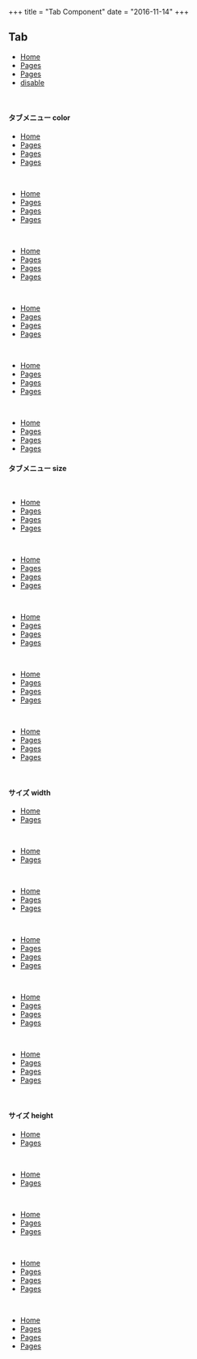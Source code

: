+++
title = "Tab Component"
date = "2016-11-14"
+++

## Tab

<nav class="tab">
  <ul class="tabList" data-ap-tab>
    <li>
      <a href="">Home</a>
    </li>
    <li class="active">
      <a href="">Pages</a>
    </li>
    <li>
      <a href="">Pages</a>
    </li>
    <li class="disable">
      <a href="">disable</a>
    </li>
  </ul>
</nav>

<br/>

<h4>タブメニュー color</h4>

<nav class="tab">
  <ul class="tabList">
    <li class="active">
      <a href="">Home</a>
    </li>
    <li>
    <a href="">Pages</a>
  </li>
    <li>
    <a href="">Pages</a>
  </li>
    <li>
    <a href="">Pages</a>
  </li>
  </ul>
</nav>

<br/>

<nav class="tab">
  <ul class="tabList primary">
    <li class="active">
      <a href="">Home</a>
    </li>
    <li>
      <a href="">Pages</a>
    </li>
    <li>
      <a href="">Pages</a>
    </li>
    <li>
      <a href="">Pages</a>
    </li>
  </ul>
</nav>

<br/>

<nav class="tab">
  <ul class="tabList green">
    <li class="active">
      <a href="">Home</a>
    </li>
    <li>
      <a href="">Pages</a>
    </li>
    <li>
      <a href="">Pages</a>
    </li>
    <li>
      <a href="">Pages</a>
    </li>
  </ul>
</nav>

<br/>

<nav class="tab">
  <ul class="tabList blue">
    <li class="active">
      <a href="">Home</a>
    </li>
    <li>
      <a href="">Pages</a>
    </li>
    <li>
      <a href="">Pages</a>
    </li>
    <li>
      <a href="">Pages</a>
    </li>
  </ul>
</nav>

<br/>

<nav class="tab">
  <ul class="tabList orange">
    <li class="active">
      <a href="">Home</a>
    </li>
    <li>
      <a href="">Pages</a>
    </li>
    <li>
      <a href="">Pages</a>
    </li>
    <li>
      <a href="">Pages</a>
    </li>
  </ul>
</nav>

<br/>

<nav class="tab">
  <ul class="tabList red">
    <li class="active">
      <a href="">Home</a>
    </li>
    <li>
      <a href="">Pages</a>
    </li>
    <li>
      <a href="">Pages</a>
    </li>
    <li>
      <a href="">Pages</a>
    </li>
  </ul>
</nav>

<h4>タブメニュー size</h4>

<br/>

<nav class="tab">
  <ul class="tabList mini">
    <li class="active">
      <a href="">Home</a>
    </li>
    <li>
      <a href="">Pages</a>
    </li>
    <li>
      <a href="">Pages</a>
    </li>
    <li>
      <a href="">Pages</a>
    </li>
  </ul>
</nav>

<br/>

<nav class="tab">
  <ul class="tabList small">
    <li class="active">
      <a href="">Home</a>
    </li>
    <li>
      <a href="">Pages</a>
    </li>
    <li>
      <a href="">Pages</a>
    </li>
    <li>
      <a href="">Pages</a>
    </li>
  </ul>
</nav>

<br/>

<nav class="tab">
  <ul class="tabList">
    <li class="active">
      <a href="">Home</a>
    </li>
    <li>
      <a href="">Pages</a>
    </li>
    <li>
      <a href="">Pages</a>
    </li>
    <li>
      <a href="">Pages</a>
    </li>
  </ul>
</nav>

<br/>

<nav class="tab">
  <ul class="tabList large">
    <li class="active">
      <a href="">Home</a>
    </li>
    <li>
      <a href="">Pages</a>
    </li>
    <li>
      <a href="">Pages</a>
    </li>
    <li>
      <a href="">Pages</a>
    </li>
  </ul>
</nav>

<br/>

<nav class="tab">
  <ul class="tabList big">
    <li class="active">
      <a href="">Home</a>
    </li>
    <li>
      <a href="">Pages</a>
    </li>
    <li>
      <a href="">Pages</a>
    </li>
    <li>
      <a href="">Pages</a>
    </li>
  </ul>
</nav>

<br/>

<h4>サイズ width</h4>

<nav class="tab">
  <ul class="tabList narrow">
    <li class="active">
      <a href="">Home</a>
    </li>
    <li>
      <a href="">Pages</a>
    </li>
  </ul>
</nav>

<br/>

<nav class="tab">
  <ul class="tabList short">
    <li class="active">
      <a href="">Home</a>
    </li>
    <li>
      <a href="">Pages</a>
    </li>
  </ul>
</nav>

<br/>

<nav class="tab">
  <ul class="tabList">
    <li class="active">
      <a href="">Home</a>
    </li>
    <li>
      <a href="">Pages</a>
    </li>
    <li>
      <a href="">Pages</a>
    </li>
  </ul>
</nav>

<br/>

<nav class="tab">
  <ul class="tabList long">
    <li class="active">
      <a href="">Home</a>
    </li>
    <li>
      <a href="">Pages</a>
    </li>
    <li>
      <a href="">Pages</a>
    </li>
    <li>
      <a href="">Pages</a>
    </li>
  </ul>
</nav>

<br/>

<nav class="tab">
  <ul class="tabList wide">
    <li class="active">
      <a href="">Home</a>
    </li>
    <li>
      <a href="">Pages</a>
    </li>
    <li>
      <a href="">Pages</a>
    </li>
    <li>
      <a href="">Pages</a>
    </li>
  </ul>
</nav>

<br/>

<nav class="tab">
  <ul class="tabList free">
    <li class="active">
      <a href="">Home</a>
    </li>
    <li>
      <a href="">Pages</a>
    </li>
    <li>
      <a href="">Pages</a>
    </li>
    <li>
      <a href="">Pages</a>
    </li>
  </ul>
</nav>

<br/>

<h4>サイズ height</h4>

<nav class="tab">
  <ul class="tabList lower">
    <li class="active">
      <a href="">Home</a>
    </li>
    <li>
      <a href="">Pages</a>
    </li>
  </ul>
</nav>

<br/>

<nav class="tab">
  <ul class="tabList low">
    <li class="active">
      <a href="">Home</a>
    </li>
    <li>
      <a href="">Pages</a>
    </li>
  </ul>
</nav>

<br/>

<nav class="tab">
  <ul class="tabList">
    <li class="active">
      <a href="">Home</a>
    </li>
    <li>
      <a href="">Pages</a>
    </li>
    <li>
      <a href="">Pages</a>
    </li>
  </ul>
</nav>

<br/>

<nav class="tab">
  <ul class="tabList high">
    <li class="active">
      <a href="">Home</a>
    </li>
    <li>
      <a href="">Pages</a>
    </li>
    <li>
      <a href="">Pages</a>
    </li>
    <li>
      <a href="">Pages</a>
    </li>
  </ul>
</nav>

<br/>

<nav class="tab">
  <ul class="tabList lofty">
    <li class="active">
      <a href="">Home</a>
    </li>
    <li>
      <a href="">Pages</a>
    </li>
    <li>
      <a href="">Pages</a>
    </li>
    <li>
      <a href="">Pages</a>
    </li>
  </ul>
</nav>